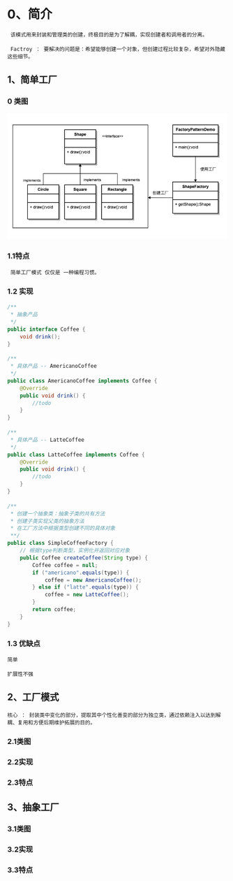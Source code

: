 # 0、简介

~~~
 该模式用来封装和管理类的创建，终极目的是为了解耦，实现创建者和调用者的分离。
 
 Factroy ： 要解决的问题是：希望能够创建一个对象，但创建过程比较复杂，希望对外隐藏这些细节。
~~~

## 1、简单工厂

### 0 类图

![简单](../../typroImage/简单工厂模式.png)

### 1.1特点

~~~
 简单工厂模式 仅仅是 一种编程习惯。
~~~

### 1.2 实现

~~~java
/**
 * 抽象产品
 */
public interface Coffee {
    void drink();
}

/**
 * 具体产品 -- AmericanoCoffee
 */
public class AmericanoCoffee implements Coffee {
    @Override
    public void drink() {
        //todo
    }
}

/**
 * 具体产品 -- LatteCoffee
 */
public class LatteCoffee implements Coffee {
    @Override
    public void drink() {
        //todo
    }
}

/**
 * 创建一个抽象类：抽象子类的共有方法
 * 创建子类实现父类的抽象方法
 * 在工厂方法中根据类型创建不同的具体对象
 **/
public class SimpleCoffeeFactory {
    // 根据type判断类型，实例化并返回对应对象
    public Coffee createCoffee(String type) {
        Coffee coffee = null;
        if ("americano".equals(type)) {
            coffee = new AmericanoCoffee();
        } else if ("latte".equals(type)) {
            coffee = new LatteCoffee();
        }
        return coffee;
    }
}
~~~

### 1.3 优缺点

~~~
简单 

扩展性不强
~~~

## 2、工厂模式
~~~
核心 ： 封装类中变化的部分，提取其中个性化善变的部分为独立类，通过依赖注入以达到解耦、复用和方便后期维护拓展的目的。
~~~
### 2.1类图

### 2.2实现

### 2.3特点

## 3、抽象工厂

### 3.1类图

### 3.2实现

### 3.3特点